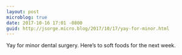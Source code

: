 ```yaml
---
layout: post
microblog: true
date: 2017-10-16 17:01 -0800
guid: http://jsorge.micro.blog/2017/10/17/yay-for-minor.html
---
```

Yay for minor dental surgery. Here’s to soft foods for the next week.
